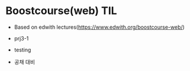 # Boostcourse(web) TIL

- Based on edwith lectures(https://www.edwith.org/boostcourse-web/)
- prj3-1
- testing

- 공채 대비